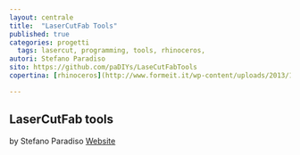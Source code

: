 ```yaml
---
layout: centrale
title:  "LaserCutFab Tools"
published: true
categories: progetti
  tags: lasercut, programming, tools, rhinoceros,
autori: Stefano Paradiso
sito: https://github.com/paDIYs/LaseCutFabTools
copertina: [rhinoceros](http://www.formeit.it/wp-content/uploads/2013/12/Rhino-5.0-OS-X-WIP-Release-Available-to-Download.jpg)

---
```

## LaserCutFab tools
by Stefano Paradiso
[Website](https://github.com/paDIYs/LaseCutFabTools)
